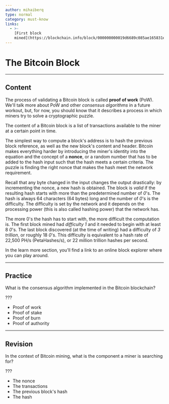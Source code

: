 ```yaml
---
author: mihaiberq
type: normal
category: must-know
links:
  - >-
    [First block
    mined](https://blockchain.info/block/000000000019d6689c085ae165831e934ff763ae46a2a6c172b3f1b60a8ce26f){website}
---
```


# The Bitcoin Block


---

## Content

The process of validating a Bitcoin block is called **proof of work** (PoW). We'll talk more about PoW and other *consensus algorithms* in a future workout, but, for now, you should know that it describes a process in which miners try to solve a cryptographic puzzle.

The content of a Bitcoin block is a list of transactions available to the miner at a certain point in time.

The simplest way to compute a block's address is to hash the previous block reference, as well as the new block's content and header. Bitcoin makes everything harder by introducing the miner's identity into the equation and the concept of a **nonce**, or a random number that has to be added to the hash input such that the hash meets a certain criteria. The puzzle is finding the right nonce that makes the hash meet the network requirement.

Recall that any byte changed in the input changes the output drastically: by incrementing the nonce, a new hash is obtained. The block is *valid* if the resulting hash starts with more than the predetermined number of *0*'s. The hash is always 64 characters (64 bytes) long and the number of *0*'s is the difficulty. The difficulty is set by the network and it depends on the processing power (this is also called hashing power) that the network has.

The more 0's the hash has to start with, the more difficult the computation is. The first block mined had *difficulty 1* and it needed to begin with at least 8 *0*'s. The last block discovered (at the time of writing) had a difficulty of *3 trillion*, or roughly 18 *0*'s. This difficulty is equivalent to a hash rate of 22,500 PH/s (PetaHashes/s), or 22 million trillion hashes per second.

In the learn more section, you’ll find a link to an online block explorer where you can play around.


---

## Practice

What is the consensus algorithm implemented in the Bitcoin blockchain?

???

- Proof of work
- Proof of stake
- Proof of burn
- Proof of authority


---

## Revision

In the context of Bitcoin mining, what is the component a miner is searching for?

???

- The nonce
- The transactions
- The previous block's hash
- The hash
